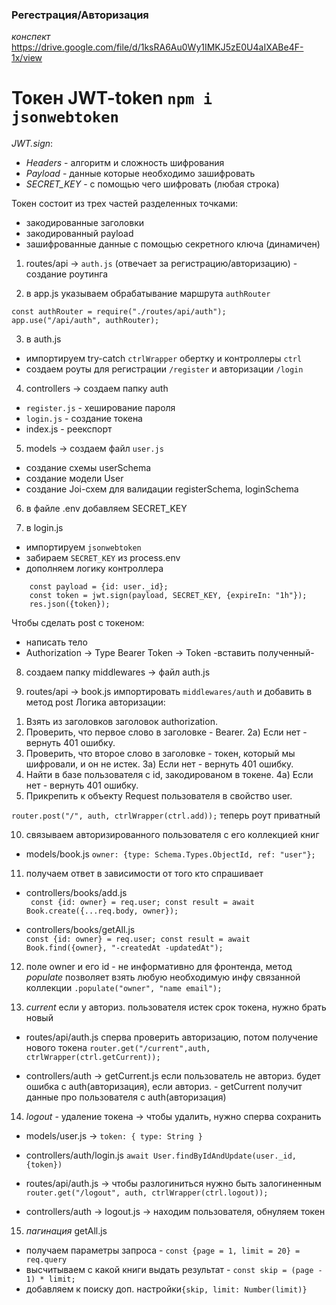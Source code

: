 ### Регестрация/Авторизация
_конспект_ https://drive.google.com/file/d/1ksRA6Au0Wy1IMKJ5zE0U4aIXABe4F-1x/view

# Токен JWT-token `npm i jsonwebtoken`
*JWT.sign*: 
 - *Headers* - алгоритм и сложность шифрования
 - *Payload* - данные которые необходимо зашифровать
 - *SECRET_KEY* - с помощью чего шифровать (любая строка)

Токен состоит из трех частей разделенных точками:
 - закодированные заголовки
 - закодированный payload
 - зашифрованные данные с помощью секретного ключа (динамичен)


1. routes/api -> `auth.js` (отвечает за регистрацию/авторизацию) - создание роутинга 

2. в app.js указываем обрабатывание маршрута `authRouter`
```
const authRouter = require("./routes/api/auth"); 
app.use("/api/auth", authRouter);
```

3. в auth.js 
 - импортируем try-catch `ctrlWrapper` обертку и контроллеры `ctrl`
 - создаем роуты для регистрации `/register` и авторизации `/login`

4. controllers -> создаем папку auth 
 - `register.js` - хеширование пароля
 - `login.js` - создание токена
 - index.js - реекспорт

5. models -> создаем файл `user.js`
 - создание схемы userSchema
 - создание модели User
 - создание Joi-схем для валидации registerSchema, loginSchema

6. в файле .env добавляем SECRET_KEY

7. в login.js 
- импортируем `jsonwebtoken`
- забираем `SECRET_KEY` из process.env
- дополняем логику контроллера
```
    const payload = {id: user._id};
    const token = jwt.sign(payload, SECRET_KEY, {expireIn: "1h"});
    res.json({token});
```

Чтобы сделать post  с токеном:
 - написать тело
 - Authorization -> Type Bearer Token -> Token -вставить полученный-

8. создаем папку middlewares -> файл auth.js

9. routes/api -> book.js импортировать `middlewares/auth` и добавить в метод post
Логика авторизации: 
  1) Взять из заголовков заголовок authorization.
  2) Проверить, что первое слово в заголовке - Bearer.
  2а) Если нет - вернуть 401 ошибку.
  3) Проверить, что второе слово в заголовке - токен, который мы шифровали, и он не истек.
  3а) Если нет - вернуть 401 ошибку.
  4) Найти в базе пользователя с id, закодированом в токене.
  4а) Если нет - вернуть 401 ошибку.
  5) Прикрепить к объекту Request пользователя в свойство user.

`router.post("/", auth, ctrlWrapper(ctrl.add));` теперь роут приватный

10. связываем авторизированного пользователя с его коллекцией книг 
 - models/book.js 
   `owner: {type: Schema.Types.ObjectId, ref: "user"};`

11. получаем ответ в зависимости от того кто спрашивает
 - controllers/books/add.js  
   ` const {id: owner} = req.user; const result = await Book.create({...req.body, owner});`

 - controllers/books/getAll.js  
   `const {id: owner} = req.user; const result = await Book.find({owner}, "-createdAt -updatedAt");`

12. поле owner и его id - не информативно для фронтенда, метод _populate_ позволяет взять любую необходимую инфу связанной коллекции
`.populate("owner", "name email");`

13. _current_ если у авториз. пользователя истек срок токена, нужно брать новый
 - routes/api/auth.js сперва проверить авторизацию, потом получение нового токена
   `router.get("/current",auth, ctrlWrapper(ctrl.getCurrent));`
 
 - controllers/auth -> getCurrent.js
   если пользователь не авториз. будет ошибка с auth(авторизация), если авториз. - getCurrent получит данные про пользователя с auth(авторизация)

14. _logout_ - удаление токена -> чтобы удалить, нужно сперва сохранить
 - models/user.js -> `token: { type: String }`

 - controllers/auth/login.js `await User.findByIdAndUpdate(user._id, {token})`

 - routes/api/auth.js -> чтобы разлогиниться нужно быть залогиненным
 `router.get("/logout", auth, ctrlWrapper(ctrl.logout));`

 - controllers/auth -> logout.js -> находим пользователя, обнуляем токен

15. _пагинация_ getAll.js
 - получаем параметры запроса - `const {page = 1, limit = 20} = req.query`
 - высчитываем с какой книги выдать результат - `const skip = (page - 1) * limit;`
 - добавляем к поиску доп. настройки`{skip, limit: Number(limit)}`